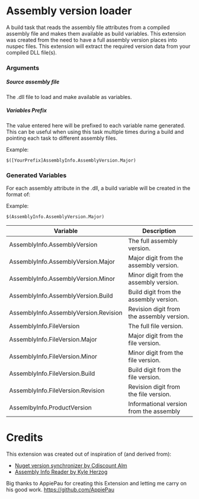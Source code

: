 ﻿# Assembly version loader

A build task that reads the assembly file attributes from a compiled assembly file and makes them available as build variables. This extension was created from the need to have a full assembly version places into nuspec files. This extension will extract the required version data from your compiled DLL file(s).

### Arguments
##### Source assembly file
The .dll file to load and make available as variables.

##### Variables Prefix
The value entered here will be prefixed to each variable name generated.  This can be useful when using this task multiple times during a build and pointing each task to different assembly files.

Example: 
```
$([YourPrefix]AssemblyInfo.AssemblyVersion.Major)
```

### Generated Variables
For each assembly attribute in the .dll, a build variable will be created in the format of:

Example: 
```
$(AssemblyInfo.AssemblyVersion.Major)
``` 

| Variable | Description |
|----------|-------------|
| AssemblyInfo.AssemblyVersion | The full assembly version. |
| AssemblyInfo.AssemblyVersion.Major | Major digit from the assembly version. |
| AssemblyInfo.AssemblyVersion.Minor | Minor digit from the assembly version. |
| AssemblyInfo.AssemblyVersion.Build | Build digit from the assembly version. |
| AssemblyInfo.AssemblyVersion.Revision | Revision digit from the assembly version. |
| AssemblyInfo.FileVersion | The full file version. |
| AssemblyInfo.FileVersion.Major | Major digit from the file version. |
| AssemblyInfo.FileVersion.Minor | Minor digit from the file version. |
| AssemblyInfo.FileVersion.Build | Build digit from the file version. |
| AssemblyInfo.FileVersion.Revision | Revision digit from the file version. |
| AssemlbyInfo.ProductVersion | Informational version from the assembly |

# Credits
This extension was created out of inspiration of (and derived from):
 - [Nuget version synchronizer by Cdiscount Alm](https://marketplace.visualstudio.com/items?itemName=CdiscountAlm.vsts-nugetversionsynchronizer-tasks)
 - [Assembly Info Reader by Kyle Herzog](https://marketplace.visualstudio.com/items?itemName=kherzog.AssemblyInfoReader)
 
 Big thanks to AppiePau for creating this Extension and letting me carry on his good work. https://github.com/AppiePau


